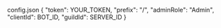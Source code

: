 config.json
{
    "token": YOUR_TOKEN,
    "prefix": "/",
    "adminRole": "Admin",
    "clientId": BOT_ID,
    "guildId": SERVER_ID
}
